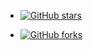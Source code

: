 * [![GitHub stars](https://img.shields.io/github/stars/GeneralNewsExtractor/GeneralNewsExtractor?style=social)](https://github.com/GeneralNewsExtractor/GeneralNewsExtractor/stargazers)

* [![GitHub forks](https://img.shields.io/github/forks/GeneralNewsExtractor/GeneralNewsExtractor?style=social)](https://github.com/GeneralNewsExtractor/GeneralNewsExtractor/network)